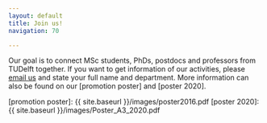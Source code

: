 ```yaml
---
layout: default
title: Join us!
navigation: 70

---
```


Our goal is to connect MSc students, PhDs, postdocs and professors from TUDelft together. If you want to get information of our activities, please [email us](mailto:SIAMSC-EWI@tudelft.nl) and state your full name and department. More information can also be found on our [promotion poster] and [poster 2020].

[promotion poster]: {{ site.baseurl }}/images/poster2016.pdf
[poster 2020]: {{ site.baseurl }}/images/Poster_A3_2020.pdf
